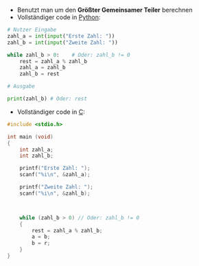 
- Benutzt man um den **Größter Gemeinsamer Teiler** berechnen
- Vollständiger code in [Python](contents-python.md):

```python
# Nutzer Eingabe
zahl_a = int(input("Erste Zahl: "))
zahl_b = int(input("Zweite Zahl: "))

while zahl_b > 0:    # Oder: zahl_b != 0
    rest = zahl_a % zahl_b
    zahl_a = zahl_b
    zahl_b = rest

# Ausgabe

print(zahl_b) # Oder: rest
```

 - Vollständiger code in [C](contents-c.md):
```c 
#include <stdio.h>

int main (void)
{
	int zahl_a;
	int zahl_b;

	printf("Erste Zahl: ");
	scanf("%i\n", &zahl_a);

	printf("Zweite Zahl: ");
	scanf("%i\n", &zahl_b);



	while (zahl_b > 0) // Oder: zahl_b != 0
	{
		rest = zahl_a % zahl_b;
		a = b;
		b = r;
	}
}
```
